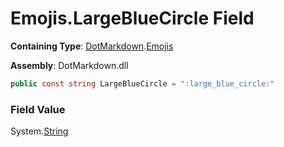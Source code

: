 # Emojis\.LargeBlueCircle Field

**Containing Type**: [DotMarkdown](../../README.md)\.[Emojis](../README.md)

**Assembly**: DotMarkdown\.dll

```csharp
public const string LargeBlueCircle = ":large_blue_circle:"
```

### Field Value

System\.[String](https://docs.microsoft.com/en-us/dotnet/api/system.string)